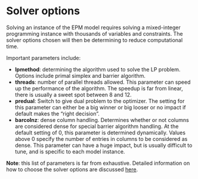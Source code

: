 # Solver options
Solving an instance of the EPM model requires solving a mixed-integer programming instance with thousands of variables and constraints. The solver options chosen will then be determining to reduce computational time.

Important parameters include:
- **lpmethod**: determining the algorithm used to solve the LP problem. Options include primal simplex and barrier algorithm.
- **threads**: number of parallel threads allowed. This parameter can speed up the performance of the algorithm. The speedup is far from linear, there is usually a sweet spot between 8 and 12.
- **predual**: Switch to give dual problem to the optimizer. The setting for this parameter can either be a big winner or big looser or no impact if default makes the “right decision”.
- **barcolnz**: dense column handling. Determines whether or not columns are considered dense for special barrier algorithm handling. At the default setting of 0, this parameter is determined dynamically. Values above 0 specify the number of entries in columns to be considered as dense. This parameter can have a huge impact, but is usually difficult to tune, and is specific to each model instance.

**Note**: this list of parameters is far from exhaustive. Detailed information on how to choose the solver options are discussed [here](https://worldbankgroup.sharepoint.com/:b:/t/PowerSystemPlanning-WBGroup/EU2NwUyeOo9CljzcBCJThbsBac_sVZWv7GWmuUWf0XDIyw?e=wLkYhH).